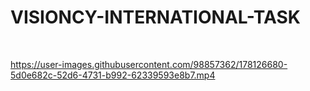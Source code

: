 # VISIONCY-INTERNATIONAL-TASK

<br>



https://user-images.githubusercontent.com/98857362/178126680-5d0e682c-52d6-4731-b992-62339593e8b7.mp4





